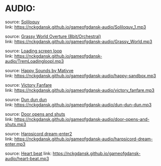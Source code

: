 # AUDIO:

source: [Soliloquy](https://opengameart.org/content/soliloquy) <br>
link: https://nckgdansk.github.io/gameofgdansk-audio/Soliloquy_1.mp3 <br>

source: [Grassy World Overture (8bit/Orchestral)](https://opengameart.org/content/grassy-world-overture-8bitorchestral) <br>
link: https://nckgdansk.github.io/gameofgdansk-audio/Grassy_World.mp3 <br>

source: [Loading screen loop](https://opengameart.org/content/loading-screen-loop) <br>
link: https://nckgdansk.github.io/gameofgdansk-audio/TremLoadingloopl.mp3 <br>

source: [Happy Sounds by Mativve](https://freesound.org/people/Mativve/sounds/416778/) <br>
link: https://nckgdansk.github.io/gameofgdansk-audio/happy-sandbox.mp3 <br>

source: [Victory Fanfare](https://freesound.org/people/humanoide9000/sounds/466133/) <br>
link: https://nckgdansk.github.io/gameofgdansk-audio/victory_fanfare.mp3 <br>

source: [Dun dun dun](https://freesound.org/people/Simon_Lacelle/sounds/45654/) <br>
link: https://nckgdansk.github.io/gameofgdansk-audio/dun-dun-dun.mp3 <br>

source: [Door opens and shuts](https://freesound.org/people/FreqMan/sounds/23168/) <br>
link: https://nckgdansk.github.io/gameofgdansk-audio/door-opens-and-shuts.mp3 <br>

source: [Harpsicord dream-enter2](https://freesound.org/people/zerolagtime/sounds/29625/) <br>
link: https://nckgdansk.github.io/gameofgdansk-audio/harpsicord-dream-enter.mp3 <br>

source: [Heart beat](https://freesound.org/people/greyseraphim/sounds/21409/)
link: https://nckgdansk.github.io/gameofgdansk-audio/heart-beat.mp3 <br>